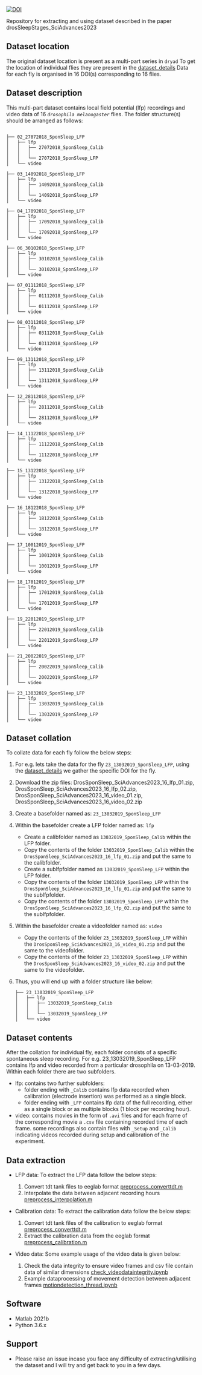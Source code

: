[![DOI](https://zenodo.org/badge/DOI/10.5281/zenodo.10277443.svg)](https://doi.org/10.5281/zenodo.10277443)

Repository for extracting and using dataset described in the paper drosSleepStages_SciAdvances2023

## Dataset location
The original dataset location is present as a multi-part series in `dryad`
To get the location of individual flies they are present in the [dataset_details](https://github.com/SridharJagannathan/drosSleepStages_Datasettools_SciAdvances2023/blob/main/dataset_details.csv)
Data for each fly is organised in 16 DOI(s) corresponding to 16 flies.

## Dataset description
This multi-part dataset contains local field potential (lfp) recordings and video data of 16 _`drosophila melanogaster`_ flies. The folder structure(s) should be arranged as follows:

```

├── 02_27072018_SponSleep_LFP
│   ├── lfp
│   │   ├── 27072018_SponSleep_Calib
│   │   │   
│   │   └── 27072018_SponSleep_LFP
│   └── video

├── 03_14092018_SponSleep_LFP
│   ├── lfp
│   │   ├── 14092018_SponSleep_Calib
│   │   │   
│   │   └── 14092018_SponSleep_LFP
│   └── video

├── 04_17092018_SponSleep_LFP
│   ├── lfp
│   │   ├── 17092018_SponSleep_Calib
│   │   │   
│   │   └── 17092018_SponSleep_LFP
│   └── video

├── 06_30102018_SponSleep_LFP
│   ├── lfp
│   │   ├── 30102018_SponSleep_Calib
│   │   │   
│   │   └── 30102018_SponSleep_LFP
│   └── video

├── 07_01112018_SponSleep_LFP
│   ├── lfp
│   │   ├── 01112018_SponSleep_Calib
│   │   │   
│   │   └── 01112018_SponSleep_LFP
│   └── video

├── 08_03112018_SponSleep_LFP
│   ├── lfp
│   │   ├── 03112018_SponSleep_Calib
│   │   │   
│   │   └── 03112018_SponSleep_LFP
│   └── video

├── 09_13112018_SponSleep_LFP
│   ├── lfp
│   │   ├── 13112018_SponSleep_Calib
│   │   │   
│   │   └── 13112018_SponSleep_LFP
│   └── video

├── 12_28112018_SponSleep_LFP
│   ├── lfp
│   │   ├── 28112018_SponSleep_Calib
│   │   │   
│   │   └── 28112018_SponSleep_LFP
│   └── video

├── 14_11122018_SponSleep_LFP
│   ├── lfp
│   │   ├── 11122018_SponSleep_Calib
│   │   │   
│   │   └── 11122018_SponSleep_LFP
│   └── video

├── 15_13122018_SponSleep_LFP
│   ├── lfp
│   │   ├── 13122018_SponSleep_Calib
│   │   │   
│   │   └── 13122018_SponSleep_LFP
│   └── video

├── 16_18122018_SponSleep_LFP
│   ├── lfp
│   │   ├── 18122018_SponSleep_Calib
│   │   │   
│   │   └── 18122018_SponSleep_LFP
│   └── video

├── 17_10012019_SponSleep_LFP
│   ├── lfp
│   │   ├── 10012019_SponSleep_Calib
│   │   │   
│   │   └── 10012019_SponSleep_LFP
│   └── video

├── 18_17012019_SponSleep_LFP
│   ├── lfp
│   │   ├── 17012019_SponSleep_Calib
│   │   │   
│   │   └── 17012019_SponSleep_LFP
│   └── video

├── 19_22012019_SponSleep_LFP
│   ├── lfp
│   │   ├── 22012019_SponSleep_Calib
│   │   │   
│   │   └── 22012019_SponSleep_LFP
│   └── video

├── 21_20022019_SponSleep_LFP
│   ├── lfp
│   │   ├── 20022019_SponSleep_Calib
│   │   │   
│   │   └── 20022019_SponSleep_LFP
│   └── video

├── 23_13032019_SponSleep_LFP
│   ├── lfp
│   │   ├── 13032019_SponSleep_Calib
│   │   │   
│   │   └── 13032019_SponSleep_LFP
│   └── video

```

## Dataset collation
To collate data for each fly follow the below steps:
1. For e.g. lets take the data for the fly `23_13032019_SponSleep_LFP`, using the [dataset_details](https://github.com/SridharJagannathan/drosSleepStages_Datasettools_SciAdvances2023/blob/main/dataset_details.csv) we gather the specific DOI for the fly.
2. Download the zip files: DrosSponSleep_SciAdvances2023_16_lfp_01.zip, DrosSponSleep_SciAdvances2023_16_lfp_02.zip, DrosSponSleep_SciAdvances2023_16_video_01.zip, DrosSponSleep_SciAdvances2023_16_video_02.zip
3. Create a basefolder named as: `23_13032019_SponSleep_LFP`
4. Within the basefolder create a LFP folder named as: `lfp`
   * Create a calibfolder named as `13032019_SponSleep_Calib` within the LFP folder.
   * Copy the contents of the folder `13032019_SponSleep_Calib` within the `DrosSponSleep_SciAdvances2023_16_lfp_01.zip` and put the same to the calibfolder.
   * Create a sublfpfolder named as `13032019_SponSleep_LFP` within the LFP folder.
   * Copy the contents of the folder `13032019_SponSleep_LFP` within the `DrosSponSleep_SciAdvances2023_16_lfp_01.zip` and put the same to the sublfpfolder.
   * Copy the contents of the folder `13032019_SponSleep_LFP` within the `DrosSponSleep_SciAdvances2023_16_lfp_02.zip` and put the same to the sublfpfolder.

5. Within the basefolder create a videofolder named as: `video`
   * Copy the contents of the folder `23_13032019_SponSleep_LFP` within the `DrosSponSleep_SciAdvances2023_16_video_01.zip` and put the same to the videofolder.
   * Copy the contents of the folder `23_13032019_SponSleep_LFP` within the `DrosSponSleep_SciAdvances2023_16_video_02.zip` and put the same to the videofolder.
6. Thus, you will end up with a folder structure like below:
   ```
   ├── 23_13032019_SponSleep_LFP
   │   ├── lfp
   │   │   ├── 13032019_SponSleep_Calib
   │   │   │   
   │   │   └── 13032019_SponSleep_LFP
   │   └── video

   ```
   
## Dataset contents

After the collation for individual fly, each folder consists of a specific spontaneous sleep recording. For e.g. 23_13032019_SponSleep_LFP contains
lfp and video recorded from a particular drosophila on 13-03-2019. Within each folder there are two subfolders.
* lfp: contains two further subfolders:
  * folder ending with `_Calib` contains lfp data recorded when calibration (electrode insertion) was performed as a single block.
  * folder ending with `_LFP` contains lfp data of the full recording, either as a single block or as multiple blocks (1 block per
     recording hour).
* video: contains movies in the form of `.avi` files and for each frame of the corresponding movie a `.csv` file containing recorded time of each frame. some recordings also contain files with `_Setup` and `_Calib` indicating videos recorded during setup and calibration of the experiment.

## Data extraction

* LFP data:
   To extract the LFP data follow the below steps:
   1. Convert tdt tank files to eeglab format [preprocess_converttdt.m](https://github.com/SridharJagannathan/drosSleepStages_Datasettools_SciAdvances2023/blob/main/Scripts/dataextraction/preprocess_converttdt.m)
   2. Interpolate the data between adjacent recording hours [preprocess_interpolation.m](https://github.com/SridharJagannathan/drosSleepStages_Datasettools_SciAdvances2023/blob/main/Scripts/dataextraction/preprocess_interpolation.m)

* Calibration data:
   To extract the calibration data follow the below steps:
   1. Convert tdt tank files of the calibration to eeglab format [preprocess_converttdt.m](https://github.com/SridharJagannathan/drosSleepStages_Datasettools_SciAdvances2023/blob/main/Scripts/dataextraction/preprocess_converttdt.m)
   2. Extract the calibration data from the eeglab format [preprocess_calibration.m](https://github.com/SridharJagannathan/drosSleepStages_Datasettools_SciAdvances2023/blob/main/Scripts/dataextraction/preprocess_calibration.m)

* Video data:
   Some example usage of the video data is given below:
   1. Check the data integrity to ensure video frames and csv file contain data of similar dimensions [check_videodataintegrity.ipynb](https://github.com/SridharJagannathan/drosSleepStages_Datasettools_SciAdvances2023/blob/main/Scripts/datachecks/check_videodataintegrity.ipynb)
   2. Example dataprocessing of movement detection between adjacent frames [motiondetection_thread.ipynb](https://github.com/SridharJagannathan/drosSleepStages_Datasettools_SciAdvances2023/blob/main/Scripts/dataextraction/motiondetection_thread.ipynb)

## Software
* Matlab 2021b
* Python 3.6.x

## Support
* Please raise an issue incase you face any difficulty of extracting/utilising the dataset and I will try and get back to you in a few days.
